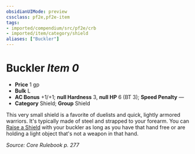 ```yaml
---
obsidianUIMode: preview
cssclass: pf2e,pf2e-item
tags:
- imported/compendium/src/pf2e/crb
- imported/item/category/shield
aliases: ["Buckler"]
---
```

# Buckler *Item 0*  

- **Price** 1 gp
- **Bulk** L
- **AC Bonus** +1/+1; **null Hardness** 3, **null HP** 6 (BT 3); **Speed Penalty** —
- **Category** Shield; **Group** Shield 

This very small shield is a favorite of duelists and quick, lightly armored warriors. It's typically made of steel and strapped to your forearm. You can [Raise a Shield](raise-a-shield.md) with your buckler as long as you have that hand free or are holding a light object that's not a weapon in that hand.

*Source: Core Rulebook p. 277*
